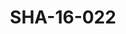 ---
pid: SHA-16-022
title: SHA-16-022
language: ar
original_label: 
rights: شرحبيل احمد
location_of_original: شرحبيل احمد
photographer_or_studio: 
scanned_from: photograph 9 by 13.9
_date: late 1950s
location: الخرطوم
description: شرحبيل احمد وشخصان اخران في بيت مسز بيكون
additional_notes: 
permission_display: 'yes'
on_server: 'no'
on_website: 'no'
permalink: /photopages/ar/SHA-16-022
layout: photo-page
---